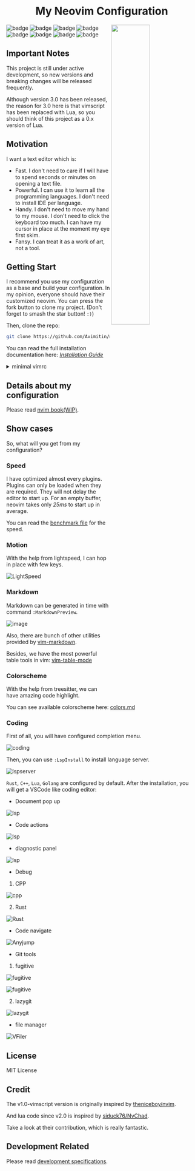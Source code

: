 <h1 align="center">My Neovim Configuration</h1>
<img src="./docs/images/screenshot.png" width="45%" align="right"/>

![badge](https://github.com/avimitin/nvim/actions/workflows/test.yml/badge.svg)
![badge](https://github.com/avimitin/nvim/actions/workflows/lint.yml/badge.svg)
![badge](https://img.shields.io/badge/Language-Lua-blue?logo=lua&logoColor=blue)
![badge](https://img.shields.io/github/contributors/Avimitin/nvim?color=dark-green)
![badge](https://img.shields.io/github/issues/Avimitin/nvim)
![badge](https://img.shields.io/github/license/Avimitin/nvim)
![badge](https://img.shields.io/github/forks/Avimitin/nvim?style=social)
![badge](https://img.shields.io/github/stars/Avimitin/nvim?style=social)

## Important Notes

This project is still under active development, so new versions and breaking changes
will be released frequently.

Although version 3.0 has been released, the reason for 3.0 here is that vimscript
has been replaced with Lua, so you should think of this project as a 0.x version of Lua.

## Motivation

I want a text editor which is:

* Fast. I don't need to care if I will have to spend seconds or minutes on
opening a text file.
* Powerful. I can use it to learn all the programming languages. I don't
need to install IDE per language.
* Handy. I don't need to move my hand to my mouse. I don't need to click
the keyboard too much. I can have my cursor in place at the moment my eye first skim.
* Fansy. I can treat it as a work of art, not a tool.

## Getting Start

I recommend you use my configuration as a base and build your
configuration. In my opinion, everyone should have their customized
neovim. You can press the fork button to clone my project. (Don't forget
to smash the star button! `:)`)

Then, clone the repo:

```bash
git clone https://github.com/Avimitin/nvim.git ~/.config/nvim
```

You can read the full installation documentation here:
[*Installation Guide*](https://avimitin.github.io/nvim/en_us/installation.html)

<details>
  <summary>minimal vimrc</summary>
  <p>If you want a minimal vimrc, use this:<p>
  <pre>
# it is not tested yet, feel free to open issues

curl -SL "https://raw.githubusercontent.com/Avimitin/nvim/master/.vimrc" -o ~/.vimrc
  </pre>
</details>

## Details about my configuration

Please read [nvim book(WIP)](https://avimitin.github.io/nvim).

## Show cases

So, what will you get from my configuration?

### Speed

I have optimized almost every plugins.
Plugins can only be loaded when they are required.
They will not delay the editor to start up.
For an empty buffer, neovim takes only *25ms* to start up in average.

You can read the [benchmark file](./fixtures/benchmark.txt)
for the speed.

### Motion

With the help from lightspeed, I can hop in place with few keys.

![LightSpeed](./docs/images/lightspeed.png)

### Markdown

Markdown can be generated in time with command `:MarkdownPreview`.

![image](./docs/images/neovim-md.png)

Also, there are bunch of other utilities provided by
[vim-markdown](https://github.com/plasticboy/vim-markdown).

Besides, we have the most powerful table tools in vim:
[vim-table-mode](https://github.com/dhruvasagar/vim-table-mode/)

### Colorscheme

With the help from treesitter, we can have amazing code highlight.

You can see available colorscheme here: [colors.md](./docs/src/en_us/colors.md)

### Coding

First of all, you will have configured completion menu.

![coding](./docs/images/neovim-coding.png)

Then, you can use `:LspInstall` to install language server.

![lspserver](./docs/images/lspinstall.png)

`Rust`, `C++`, `Lua`, `Golang` are configured by default.
After the installation, you will get a VSCode like coding editor:

* Document pop up

![lsp](./docs/images/help.png)

* Code actions

![lsp](./docs/images/codeaction.png)

* diagnostic panel

![lsp](./docs/images/diagnostic.png)

* Debug

1. CPP

![cpp](./docs/images/dap-debug-cpp.png)

2. Rust

![Rust](./docs/images/dap-debug-rust.png)

* Code navigate

![Anyjump](./docs/images/anyjump.png)

* Git tools

1. fugitive

![fugitive](./docs/images/neovim-fugitive.png)

![fugitive](./docs/images/fugitive.png)

2. lazygit

![lazygit](./docs/images/neovim-lazygit.png)

* file manager

![VFiler](./docs/images/vfiler.png)

## License

MIT License

## Credit

The v1.0-vimscript version is originally inspired by
[theniceboy/nvim](https://github.com/theniceboy/nvim).

And lua code since v2.0 is inspired by
[siduck76/NvChad](https://github.com/siduck76/NvChad).

Take a look at their contribution, which is really fantastic.

## Development Related

Please read [development specifications](./docs/src/en_us/development.md).
